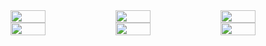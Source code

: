 <div style="display: flex; justify-content: space-between; width: 100%;">
    <img src="plots/isb-reposo-armando.png" alt="" style="width: 33.33%; margin: 0;">
    <img src="plots/isb-isometrico-armando.png" alt="" style="width: 33.33%; margin: 0;">
    <img src="plots/isb-contrafuerza-armando.png" alt="" style="width: 33.33%; margin: 0;">
</div>

<div style="display: flex; justify-content: space-between; width: 100%;">
    <img src="plots/isb-reposo-anabelen.png" alt="" style="width: 33.33%; margin: 0;">
    <img src="plots/isb-isometrico-anabelen.png" alt="" style="width: 33.33%; margin: 0;">
    <img src="plots/isb-contrafuerza-anabelen.png" alt="" style="width: 33.33%; margin: 0;">
</div>
